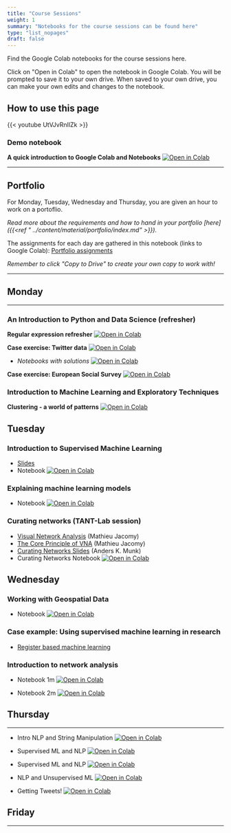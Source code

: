 ```yaml
---
title: "Course Sessions"
weight: 1
summary: "Notebooks for the course sessions can be found here"
type: "list_nopages"
draft: false
---
```


Find the Google Colab notebooks for the course sessions here.

Click on "Open in Colab" to open the notebook in Google Colab. You will be prompted to save it to your own drive. When saved to your own drive, you can make your own edits and changes to the notebook.

## How to use this page
{{< youtube UtVJvRnIlZk >}}

### Demo notebook

**A quick introduction to Google Colab and Notebooks** [![Open in Colab](https://colab.research.google.com/assets/colab-badge.svg)](https://colab.research.google.com/github/CALDISS-AAU/sdsphd20/blob/master/notebooks/check-ins/sdsphd20_colab-demo.ipynb#&offline=true&sandboxMode=true)

---
## Portfolio

For Monday, Tuesday, Wednesday and Thursday, you are given an hour to work on a portoflio.

*Read more about the requirements and how to hand in your portfolio [here]({{<ref " ../content/material/portfolio/index.md" >}}).*

The assignments for each day are gathered in this notebook (links to Google Colab): [Portfolio assignments](https://colab.research.google.com/github/CALDISS-AAU/sdsphd21/blob/master/notebooks/portfolio/sdsphd21_portfolio-assignments_new.ipynb#&offline=true&sandboxMode=true)


*Remember to click "Copy to Drive" to create your own copy to work with!*

---


## Monday

---
### An Introduction to Python and Data Science (refresher)

**Regular expression refresher** [![Open in Colab](https://colab.research.google.com/assets/colab-badge.svg)](https://colab.research.google.com/github/CALDISS-AAU/sdsphd21/blob/master/notebooks/regex.ipynb#&offline=true&sandboxMode=true)

**Case exercise: Twitter data** [![Open in Colab](https://colab.research.google.com/assets/colab-badge.svg)](https://colab.research.google.com/github/CALDISS-AAU/sdsphd21/blob/master/notebooks/twitter_exc.ipynb#&offline=true&sandboxMode=true)

  - *Notebooks with solutions* [![Open in Colab](https://colab.research.google.com/assets/colab-badge.svg)](https://colab.research.google.com/github/CALDISS-AAU/sdsphd21/blob/master/notebooks/twitter_data.ipynb#&offline=true&sandboxMode=true) 

**Case exercise: European Social Survey** [![Open in Colab](https://colab.research.google.com/assets/colab-badge.svg)](https://colab.research.google.com/github/CALDISS-AAU/sdsphd21/blob/master/notebooks/ess.ipynb#&offline=true&sandboxMode=true)

### Introduction to Machine Learning and Exploratory Techniques

**Clustering - a world of patterns** [![Open in Colab](https://colab.research.google.com/assets/colab-badge.svg)](https://colab.research.google.com/github/CALDISS-AAU/sdsphd21/blob/master/notebooks/clustering2021.ipynb#&offline=true&sandboxMode=true)


## Tuesday

### Introduction to Supervised Machine Learning 

* [Slides](https://caldiss-aau.github.io/sdsphd21/slides/SML_introduction_theory.html)
* Notebook [![Open in Colab](https://colab.research.google.com/assets/colab-badge.svg)](https://colab.research.google.com/github/CALDISS-AAU/sdsphd21/blob/master/notebooks/sdsphd2021_SML_application_py.ipynb#&offline=true&sandboxMode=true)

### Explaining machine learning models 

* Notebook [![Open in Colab](https://colab.research.google.com/assets/colab-badge.svg)](https://colab.research.google.com/github/CALDISS-AAU/sdsphd21/blob/master/notebooks/sdsphd2021_Explainable_ML.ipynb#&offline=true&sandboxMode=true)

### Curating networks (TANT-Lab session)

* [Visual Network Analysis](https://raw.githubusercontent.com/CALDISS-AAU/sdsphd21/master/slides/MJ_Overview%20of%20VNA.pdf) (Mathieu Jacomy)
* [The Core Principle of VNA](https://raw.githubusercontent.com/CALDISS-AAU/sdsphd21/master/slides/MJ_The%20core%20principle%20of%20VNA.pdf) (Mathieu Jacomy)
* [Curating Networks Slides](https://docs.google.com/presentation/d/1McJbva4fpjZj_9hNcHnD4vR7QUpWVOurwDQzUoqN7ms/edit#slide=id.g8ed6107cda_0_174) (Anders K. Munk)
* Curating Networks Notebook [![Open in Colab](https://colab.research.google.com/assets/colab-badge.svg)](https://colab.research.google.com/github/CALDISS-AAU/sdsphd21/blob/master/notebooks/CuratingNetworks.ipynb#&offline=true&sandboxMode=true)

## Wednesday

### Working with Geospatial Data

* Notebook [![Open in Colab](https://colab.research.google.com/assets/colab-badge.svg)](https://colab.research.google.com/github/CALDISS-AAU/sdsphd21/blob/master/notebooks/spatial_stuff.ipynb#&offline=true&sandboxMode=true)

### Case example: Using supervised machine learning in research

* [Register based machine learning](https://raw.githubusercontent.com/CALDISS-AAU/sdsphd21/master/slides/RLL_register-based-machine-learning.pdf)

### Introduction to network analysis

* Notebook 1m [![Open in Colab](https://colab.research.google.com/assets/colab-badge.svg)](https://colab.research.google.com/github/CALDISS-AAU/sdsphd21/blob/master/notebooks/sdsphd2021_intro_networks.ipynb#&offline=true&sandboxMode=true)

* Notebook 2m [![Open in Colab](https://colab.research.google.com/assets/colab-badge.svg)](https://colab.research.google.com/github/CALDISS-AAU/sdsphd21/blob/master/notebooks/sdsphd2021_intro_networks_2m.ipynb#&offline=true&sandboxMode=true)

## Thursday
---
* Intro NLP and String Manipulation [![Open in Colab](https://colab.research.google.com/assets/colab-badge.svg)](https://colab.research.google.com/github/CALDISS-AAU/sdsphd21/blob/master/notebooks/Intro_NLP_CALDISSPHD21.ipynb)

* Supervised ML and NLP [![Open in Colab](https://colab.research.google.com/assets/colab-badge.svg)](https://colab.research.google.com/github/CALDISS-AAU/sdsphd21/blob/master/notebooks/Intro_to_nlp_and_supervised_tasks.ipynb)

* Supervised ML and NLP [![Open in Colab](https://colab.research.google.com/assets/colab-badge.svg)](https://colab.research.google.com/github/CALDISS-AAU/sdsphd21/blob/master/notebooks/Intro_to_nlp_and_supervised_tasks.ipynb)

* NLP and Unsupervised ML [![Open in Colab](https://colab.research.google.com/assets/colab-badge.svg)](https://colab.research.google.com/github/CALDISS-AAU/sdsphd21/blob/master/notebooks/Unsupervised_ML_and_NLP_caldissNLP.ipynb)

* Getting Tweets! [![Open in Colab](https://colab.research.google.com/assets/colab-badge.svg)](https://colab.research.google.com/github/CALDISS-AAU/sdsphd21/blob/master/notebooks/Twint_Demo_2021.ipynb
)

## Friday
---

